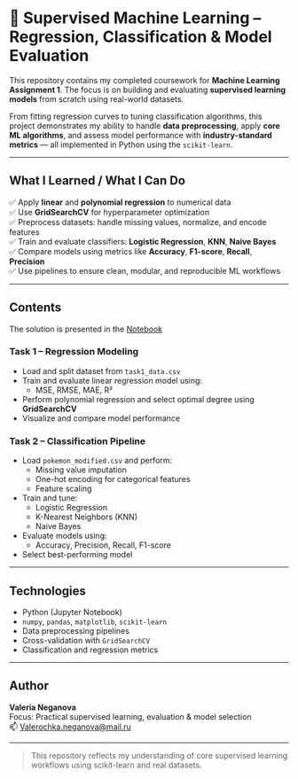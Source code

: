 # 🤖 Supervised Machine Learning – Regression, Classification & Model Evaluation

This repository contains my completed coursework for **Machine Learning Assignment 1**. The focus is on building and evaluating **supervised learning models** from scratch using real-world datasets.

From fitting regression curves to tuning classification algorithms, this project demonstrates my ability to handle **data preprocessing**, apply **core ML algorithms**, and assess model performance with **industry-standard metrics** — all implemented in Python using the `scikit-learn`.

---

##  What I Learned / What I Can Do

✅ Apply **linear** and **polynomial regression** to numerical data  
✅ Use **GridSearchCV** for hyperparameter optimization  
✅ Preprocess datasets: handle missing values, normalize, and encode features  
✅ Train and evaluate classifiers: **Logistic Regression**, **KNN**, **Naive Bayes**  
✅ Compare models using metrics like **Accuracy**, **F1-score**, **Recall**, **Precision**  
✅ Use pipelines to ensure clean, modular, and reproducible ML workflows  

---

##  Contents


The solution is presented in the  [Notebook](notebooks/v.neganova@innopolis.university.ipynb)

###  Task 1 – Regression Modeling

- Load and split dataset from `task1_data.csv`  
- Train and evaluate linear regression model using:
  - MSE, RMSE, MAE, R²  
- Perform polynomial regression and select optimal degree using **GridSearchCV**  
- Visualize and compare model performance  

###  Task 2 – Classification Pipeline

- Load `pokemon_modified.csv` and perform:
  - Missing value imputation  
  - One-hot encoding for categorical features  
  - Feature scaling  
- Train and tune:
  - Logistic Regression  
  - K-Nearest Neighbors (KNN)  
  - Naive Bayes  
- Evaluate models using:
  - Accuracy, Precision, Recall, F1-score  
- Select best-performing model  

---

##  Technologies

- Python (Jupyter Notebook)  
- `numpy`, `pandas`, `matplotlib`, `scikit-learn`  
- Data preprocessing pipelines  
- Cross-validation with `GridSearchCV`  
- Classification and regression metrics  

---

##  Author

**Valeria Neganova**   
Focus: Practical supervised learning, evaluation & model selection  
📫 Valerochka.neganova@mail.ru

---

> This repository reflects my understanding of core supervised learning workflows using scikit-learn and real datasets.
